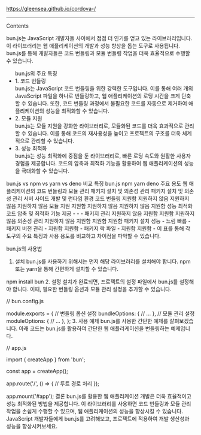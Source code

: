 https://gleensea.github.io/cordova-/
<hr>
Contents


bun.js는 JavaScript 개발자들 사이에서 점점 더 인기를 얻고 있는 라이브러리입니다. 이 라이브러리는 웹 애플리케이션의 개발과 성능 향상을 돕는 도구로 사용됩니다. bun.js를 통해 개발자들은 코드 번들링과 모듈 번들링 작업을 더욱 효율적으로 수행할 수 있습니다.

<ul>bun.js의 주요 특징
  <li>1. 코드 번들링</li>
bun.js는 JavaScript 코드 번들링을 위한 강력한 도구입니다. 이를 통해 여러 개의 JavaScript 파일을 하나로 번들링하고, 웹 애플리케이션의 로딩 시간을 크게 단축할 수 있습니다. 또한, 코드 번들링 과정에서 불필요한 코드를 자동으로 제거하여 애플리케이션의 성능을 최적화할 수 있습니다.

  <li>2. 모듈 지원</li>
bun.js는 모듈 지원을 강화한 라이브러리로, 모듈화된 코드를 더욱 효과적으로 관리할 수 있습니다. 이를 통해 코드의 재사용성을 높이고 프로젝트의 구조를 더욱 체계적으로 관리할 수 있습니다.

  <li>3. 성능 최적화</li>
bun.js는 성능 최적화에 중점을 둔 라이브러리로, 빠른 로딩 속도와 원활한 사용자 경험을 제공합니다. 코드의 압축과 최적화 기능을 활용하여 웹 애플리케이션의 성능을 극대화할 수 있습니다.
</ul>
bun.js vs npm vs yarn vs deno 비교
특징	bun.js	npm	yarn	deno
주요 용도	웹 애플리케이션의 코드 번들링과 모듈 관리	패키지 설치 및 의존성 관리	패키지 설치 및 의존성 관리	서버 사이드 개발 및 런타임 환경
코드 번들링	지원함	지원하지 않음	지원하지 않음	지원하지 않음
모듈 지원	지원함	지원하지 않음	지원하지 않음	지원함
성능 최적화	코드 압축 및 최적화 기능 제공	-	-	-
패키지 관리	지원하지 않음	지원함	지원함	지원하지 않음
의존성 관리	지원하지 않음	지원함	지원함	지원함
패키지 설치 성능	-	느림	빠름	-
패키지 버전 관리	-	지원함	지원함	-
패키지 락 파일	-	지원함	지원함	-
이 표를 통해 각 도구의 주요 특징과 사용 용도를 비교하고 차이점을 파악할 수 있습니다.

bun.js의 사용법
1. 설치
bun.js를 사용하기 위해서는 먼저 해당 라이브러리를 설치해야 합니다. npm 또는 yarn을 통해 간편하게 설치할 수 있습니다.

npm install bun
2. 설정
설치가 완료되면, 프로젝트의 설정 파일에서 bun.js를 설정해야 합니다. 이때, 필요한 번들링 옵션과 모듈 관리 설정을 추가할 수 있습니다.

// bun.config.js

module.exports = {
  // 번들링 옵션 설정
  bundleOptions: {
    // ...
  },
  // 모듈 관리 설정
  moduleOptions: {
    // ...
  },
};
3. 사용 예제
bun.js를 사용한 간단한 예제를 살펴보겠습니다. 아래 코드는 bun.js를 활용하여 간단한 웹 애플리케이션을 번들링하는 예제입니다.

// app.js

import { createApp } from 'bun';

const app = createApp();

app.route('/', () => {
  // 루트 경로 처리
});

app.mount('#app');
결론
bun.js를 활용한 웹 애플리케이션 개발은 더욱 효율적이고 성능 최적화된 방법을 제공합니다. 이 라이브러리를 사용하면 코드 번들링과 모듈 관리 작업을 손쉽게 수행할 수 있으며, 웹 애플리케이션의 성능을 향상시킬 수 있습니다. JavaScript 개발자들에게 bun.js를 고려해보고, 프로젝트에 적용하여 개발 생산성과 성능을 향상시켜보세요.

